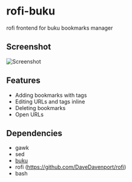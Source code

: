 # rofi-buku
rofi frontend for buku bookmarks manager

## Screenshot
![Screenshot](images/screenshot.jpg)

## Features
* Adding bookmarks with tags
* Editing URLs and tags inline
* Deleting bookmarks
* Open URLs

## Dependencies
* gawk
* sed
* [buku](https://github.com/jarun/buku)
* rofi (https://github.com/DaveDavenport/rofi)
* bash
